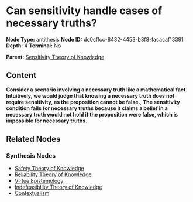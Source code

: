 # Can sensitivity handle cases of necessary truths?

**Node Type:** antithesis
**Node ID:** dc0cffcc-8432-4453-b3f8-facacaf13391
**Depth:** 4
**Terminal:** No

**Parent:** [Sensitivity Theory of Knowledge](sensitivity-theory-of-knowledge-synthesis-8263de9e-adb7-43b2-b6fc-2cc766845739.md)

## Content

**Consider a scenario involving a necessary truth like a mathematical fact. Intuitively, we would judge that knowing a necessary truth does not require sensitivity, as the proposition cannot be false.**, **The sensitivity condition fails for necessary truths because it claims a belief in a necessary truth would not hold if the proposition were false, which is impossible for necessary truths.**

## Related Nodes

### Synthesis Nodes

- [Safety Theory of Knowledge](safety-theory-of-knowledge-synthesis-ac1e034b-3829-4c57-aadf-28fee98e7dd6.md)
- [Reliability Theory of Knowledge](reliability-theory-of-knowledge-synthesis-5f4dec88-a8e3-4c21-ae64-e6eccd5569f1.md)
- [Virtue Epistemology](virtue-epistemology-synthesis-f0fdba34-e7af-4798-80ef-1ebc9954477c.md)
- [Indefeasibility Theory of Knowledge](indefeasibility-theory-of-knowledge-synthesis-6e94f2ec-3a12-4d25-adb7-632849b6be48.md)
- [Contextualism](contextualism-synthesis-b8134bfa-ad04-4cad-9928-85bcb28cc791.md)
